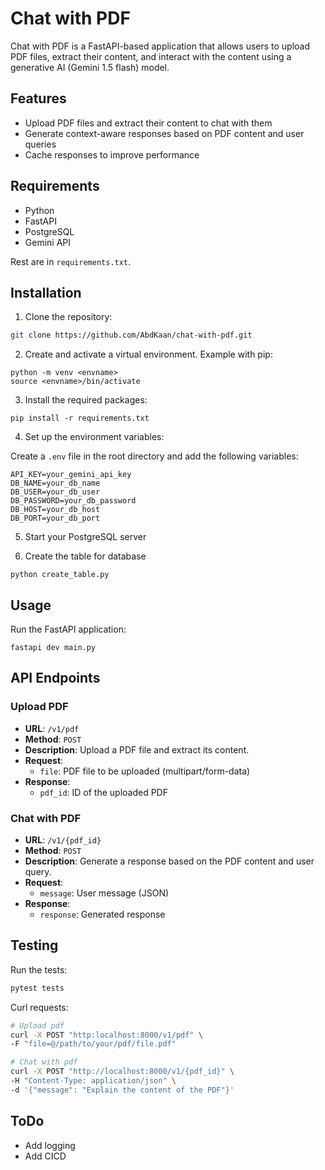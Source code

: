 # Chat with PDF

Chat with PDF is a FastAPI-based application that allows users to upload PDF files, extract their content, and interact with the content using a generative AI (Gemini 1.5 flash) model.

## Features

- Upload PDF files and extract their content to chat with them
- Generate context-aware responses based on PDF content and user queries
- Cache responses to improve performance

## Requirements

- Python
- FastAPI
- PostgreSQL
- Gemini API

Rest are in `requirements.txt`.

## Installation

1. Clone the repository:

```sh
git clone https://github.com/AbdKaan/chat-with-pdf.git
```

2. Create and activate a virtual environment. Example with pip:

```
python -m venv <envname>
source <envname>/bin/activate
```

3. Install the required packages:

```
pip install -r requirements.txt
```

4. Set up the environment variables:

Create a `.env` file in the root directory and add the following variables:

```
API_KEY=your_gemini_api_key
DB_NAME=your_db_name
DB_USER=your_db_user
DB_PASSWORD=your_db_password
DB_HOST=your_db_host
DB_PORT=your_db_port
```

5. Start your PostgreSQL server 

6. Create the table for database

```
python create_table.py
```

## Usage

Run the FastAPI application:

```
fastapi dev main.py
```

## API Endpoints

### Upload PDF

- **URL**: `/v1/pdf`
- **Method**: `POST`
- **Description**: Upload a PDF file and extract its content.
- **Request**:
  - `file`: PDF file to be uploaded (multipart/form-data)
- **Response**:
  - `pdf_id`: ID of the uploaded PDF

### Chat with PDF

- **URL**: `/v1/{pdf_id}`
- **Method**: `POST`
- **Description**: Generate a response based on the PDF content and user query.
- **Request**:
  - `message`: User message (JSON)
- **Response**:
  - `response`: Generated response

## Testing

Run the tests:
```sh
pytest tests
```

Curl requests:

```sh
# Upload pdf
curl -X POST "http:localhost:8000/v1/pdf" \
-F "file=@/path/to/your/pdf/file.pdf"

# Chat with pdf
curl -X POST "http://localhost:8000/v1/{pdf_id}" \
-H "Content-Type: application/json" \
-d '{"message": "Explain the content of the PDF"}'
```

## ToDo
- Add logging
- Add CICD